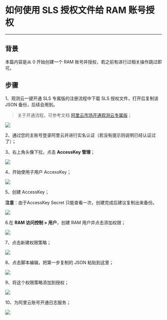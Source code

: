 # 如何使用 SLS 授权文件给 RAM 账号授权

---

## 背景

本篇内容是从 0 开始创建一个 RAM 账号并授权，若之前有进行过相关操作跳过即可。

## 步骤

1、观测云一键开通 SLS 专属版的注册流程中下载 SLS 授权文件，打开后复制该 JSON 备份，后续会用到。

> 关于开通流程，可参考文档 [阿里云市场开通观测云专属版](../commercial-aliyun-sls.md)；

![](../img/1.sls_6.jpeg)

2、通过您的主账号登录阿里云并进行实名认证（若没有提示则说明已经认证过了）；

3、右上角头像下拉，点击 **AccessKey 管理**；

![](../img/1.RAM.png)

4、开始使用子用户 AccessKey；

![](../img/2.RAM.png)

5、创建 AccessKey；

**注意**：由于AccessKey Secret 只能查看一次，创建完成后建议复制出来备份。

![](../img/3.RAM.png)

6.在 **RAM 访问控制 > 用户**，创建 RAM 用户并点击添加权限；

![](../img/4.RAM.png)

7、点击新建权限策略；

![](../img/5.RAM.png)

8、点击脚本编辑，把第一步复制的 JSON 粘贴到这里；

![](../img/6.RAM.png)

9、将这个权限策略添加到授权；

![](../img/7.RAM.png)

10、为阿里云账号开通日志服务；

![](../img/8.RAM.png)
